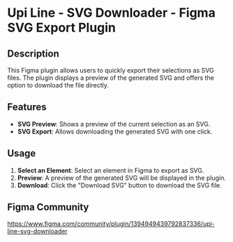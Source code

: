 # Upi Line - SVG Downloader - Figma SVG Export Plugin

## Description

This Figma plugin allows users to quickly export their selections as SVG files. The plugin displays a preview of the generated SVG and offers the option to download the file directly.

## Features

- **SVG Preview**: Shows a preview of the current selection as an SVG.
- **SVG Export**: Allows downloading the generated SVG with one click.

## Usage

1. **Select an Element**: Select an element in Figma to export as SVG.
2. **Preview**: A preview of the generated SVG will be displayed in the plugin.
3. **Download**: Click the "Download SVG" button to download the SVG file.

## Figma Community

https://www.figma.com/community/plugin/1394949439792837336/upi-line-svg-downloader